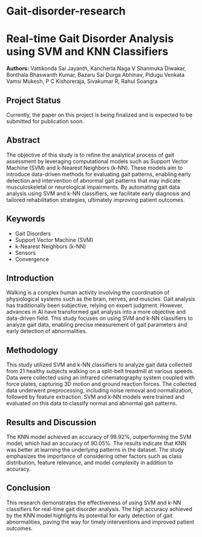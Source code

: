 # Gait-disorder-research 

# Real-time Gait Disorder Analysis using SVM and KNN Classifiers

**Authors:** Vattikonda Sai Jayanth, Kancherla Naga V Shanmuka Diwakar, Bonthala Bhaswanth Kumar, Bazaru Sai Durga Abhinav, Pidugu Venkata Vamsi Mukesh, P C Kishoreraja, Sivakumar R, Rahul Soangra

## Project Status
Currently, the paper on this project is being finalized and is expected to be submitted for publication soon.
## Abstract

The objective of this study is to refine the analytical process of gait assessment by leveraging computational models such as Support Vector Machine (SVM) and k-Nearest Neighbors (k-NN). These models aim to introduce data-driven methods for evaluating gait patterns, enabling early detection and intervention of abnormal gait patterns that may indicate musculoskeletal or neurological impairments. By automating gait data analysis using SVM and k-NN classifiers, we facilitate early diagnosis and tailored rehabilitation strategies, ultimately improving patient outcomes.

## Keywords

- Gait Disorders
- Support Vector Machine (SVM)
- k-Nearest Neighbors (k-NN)
- Sensors
- Convergence

## Introduction

Walking is a complex human activity involving the coordination of physiological systems such as the brain, nerves, and muscles. Gait analysis has traditionally been subjective, relying on expert judgment. However, advances in AI have transformed gait analysis into a more objective and data-driven field. This study focuses on using SVM and k-NN classifiers to analyze gait data, enabling precise measurement of gait parameters and early detection of abnormalities.

## Methodology

This study utilized SVM and k-NN classifiers to analyze gait data collected from 21 healthy subjects walking on a split-belt treadmill at various speeds. Data were collected using an infrared cinematography system coupled with force plates, capturing 3D motion and ground reaction forces. The collected data underwent preprocessing, including noise removal and normalization, followed by feature extraction. SVM and k-NN models were trained and evaluated on this data to classify normal and abnormal gait patterns.

## Results and Discussion

The KNN model achieved an accuracy of 98.92%, outperforming the SVM model, which had an accuracy of 90.05%. The results indicate that KNN was better at learning the underlying patterns in the dataset. The study emphasizes the importance of considering other factors such as class distribution, feature relevance, and model complexity in addition to accuracy.

## Conclusion

This research demonstrates the effectiveness of using SVM and k-NN classifiers for real-time gait disorder analysis. The high accuracy achieved by the KNN model highlights its potential for early detection of gait abnormalities, paving the way for timely interventions and improved patient outcomes.


